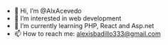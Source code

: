 - 👋 Hi, I’m @AlxAcevedo
- 👀 I’m interested in web development
- 🌱 I’m currently learning PHP, React and Asp.net
- 📫 How to reach me: alexisbadillo333@gmail.com

<!---
AlxAcevedo/AlxAcevedo is a ✨ special ✨ repository because its `README.md` (this file) appears on your GitHub profile.
You can click the Preview link to take a look at your changes.
--->
